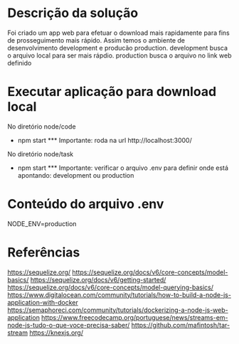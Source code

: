 # Descrição da solução
Foi criado um app web para efetuar o download mais rapidamente para fins de prosseguimento mais rápido.
Assim temos o ambiente de desenvolvimento development e producão production.
development busca o arquivo local para ser mais rápdio.
production busca o arquivo no link web definido

# Executar aplicação para download local
No diretório node/code
- npm start
*** Importante: roda na url http://localhost:3000/

No diretório node/task
- npm start
*** Importante: verificar o arquivo .env para definir onde está apontando: development ou production

# Conteúdo do arquivo .env
NODE_ENV=production

# Referências
https://sequelize.org/
https://sequelize.org/docs/v6/core-concepts/model-basics/
https://sequelize.org/docs/v6/getting-started/
https://sequelize.org/docs/v6/core-concepts/model-querying-basics/
https://www.digitalocean.com/community/tutorials/how-to-build-a-node-js-application-with-docker
https://semaphoreci.com/community/tutorials/dockerizing-a-node-js-web-application
https://www.freecodecamp.org/portuguese/news/streams-em-node-js-tudo-o-que-voce-precisa-saber/
https://github.com/mafintosh/tar-stream
https://knexjs.org/